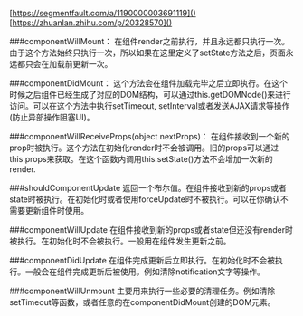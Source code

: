 [https://segmentfault.com/a/1190000003691119]()
[https://zhuanlan.zhihu.com/p/20328570]()

###componentWillMount：
在组件render之前执行，并且永远都只执行一次。由于这个方法始终只执行一次，所以如果在这里定义了setState方法之后，页面永远都只会在加载前更新一次。

###componentDidMount：
这个方法会在组件加载完毕之后立即执行。在这个时候之后组件已经生成了对应的DOM结构，可以通过this.getDOMNode()来进行访问。可以在这个方法中执行setTimeout, setInterval或者发送AJAX请求等操作(防止异部操作阻塞UI)。

###componentWillReceiveProps(object nextProps)：
在组件接收到一个新的prop时被执行。这个方法在初始化render时不会被调用。旧的props可以通过this.props来获取。在这个函数内调用this.setState()方法不会增加一次新的render.

###shouldComponentUpdate
返回一个布尔值。在组件接收到新的props或者state时被执行。在初始化时或者使用forceUpdate时不被执行。可以在你确认不需要更新组件时使用。

###componentWillUpdate
在组件接收到新的props或者state但还没有render时被执行。在初始化时不会被执行。一般用在组件发生更新之前。

###componentDidUpdate
在组件完成更新后立即执行。在初始化时不会被执行。一般会在组件完成更新后被使用。例如清除notification文字等操作。

###componentWillUnmount
主要用来执行一些必要的清理任务。例如清除setTimeout等函数，或者任意的在componentDidMount创建的DOM元素。


